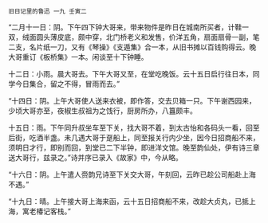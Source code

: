     旧日记里的鲁迅 一九 壬寅二 

   “二月十一日：阴。下午四下钟大哥来，带来物件是昨日在城南所买者，计鞋一双，绒面圆头薄皮底，颇中穿，北门桥老义和发售，价洋五角，扇面扇骨一副，笔二支，名片纸一刀，又有《琴操》《支遁集》合一本，从旧书摊以百钱购得云。晚大哥重订《板桥集》一本。闲谈至十下钟睡。

   十二日：小雨。晨大哥去。下午大哥又至，在堂吃晚饭。云十五日启行往日本，同学今日集合，留之不得，冒雨而去。”

   “十四日：阴。上午大哥使人送来衣被，即作答，交去贝箱一只。下午谢西园来，少顷大哥亦至，夜椒生叔祖为之饯行，厨房所办，八簋颇丰。

   十五日：雨。下午同升叔坐车至下关，找大哥不着，到太古怡和各码头一看，回至后街，吃酒半盏。未几遇大哥于趸船上，同至报关行内少坐，因今日招商船不来，须明日才行，即别而回，到堂已二下半钟，即进洋文馆。晚至韵仙处，伊有诗三章送大哥行，兹录之。”诗并序已录入《故家》中，今从略。

   “十六日：阴。上午遣人赍韵兄诗至下关交大哥，午刻回，云昨已趁公司船赴上海不遇。”

   “十九日：晴。上午接大哥上海来函，云十五日招商船不来，改趁大贞丸，已抵上海，寓老椿记客栈。”

